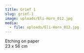 ```yaml
---
title: Grief 1
slug: grief-1
image: uploads/Eli-Horn_012.jpg
media:
  - file: uploads/Eli-Horn_012.jpg
---
```


Etching on paper  
23 x 56 cm

